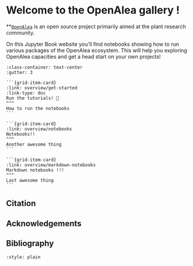 # Welcome to the OpenAlea gallery !

**[`OpenAlea`](https://openalea.readthedocs.io/en/latest/index.html) is an open source project primarily aimed at the plant research community.

On this Jupyter Book website you'll find notebooks showing how to run various packages of the OpenAlea ecosystem. This will help you exploring OpenAlea capacities and get a head start on your own projects!

````{grid}
:class-container: text-center
:gutter: 3

```{grid-item-card}
:link: overview/get-started
:link-type: doc
Run the tutorials! 🚀
^^^
How to run the notebooks
```

```{grid-item-card}
:link: overview/notebooks
Notebooks!!
^^^
Another awesome thing
```

```{grid-item-card}
:link: overview/markdown-notebooks
Markdown notebooks !!!
^^^
Last awesome thing
```

````

## Citation


## Acknowledgements


## Bibliography

```{bibliography}
:style: plain
```

